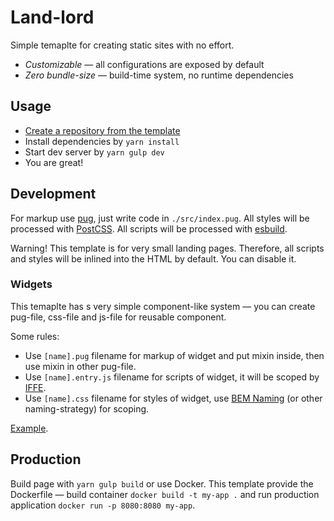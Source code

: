 # Land-lord

Simple temaplte for creating static sites with no effort.

- _Customizable_ — all configurations are exposed by default
- _Zero bundle-size_ — build-time system, no runtime dependencies

## Usage

- [Create a repository from the template](https://docs.github.com/en/free-pro-team@latest/github/creating-cloning-and-archiving-repositories/creating-a-repository-from-a-template)
- Install dependencies by `yarn install`
- Start dev server by `yarn gulp dev`
- You are great!

## Development

For markup use [pug](https://pugjs.org/), just write code in `./src/index.pug`. All styles will be processed with [PostCSS](https://postcss.org). All scripts will be processed with [esbuild](https://esbuild.github.io).

Warning! This template is for very small landing pages. Therefore, all scripts and styles will be inlined into the HTML by default. You can disable it.

### Widgets

This temaplte has s very simple component-like system — you can create pug-file, css-file and js-file for reusable component.

Some rules:

- Use `[name].pug` filename for markup of widget and put mixin inside, then use mixin in other pug-file.
- Use `[name].entry.js` filename for scripts of widget, it will be scoped by [IFFE](https://developer.mozilla.org/en-US/docs/Glossary/IIFE).
- Use `[name].css` filename for styles of widget, use [BEM Naming](http://getbem.com/naming/) (or other naming-strategy) for scoping.

[Example](./src/widgets).

## Production

Build page with `yarn gulp build` or use Docker. This template provide the Dockerfile — build container `docker build -t my-app .` and run production application `docker run -p 8080:8080 my-app`.
